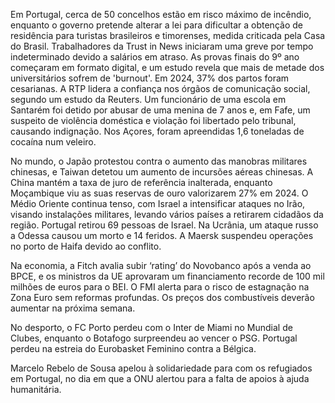 Em Portugal, cerca de 50 concelhos estão em risco máximo de incêndio, enquanto o governo pretende alterar a lei para dificultar a obtenção de residência para turistas brasileiros e timorenses, medida criticada pela Casa do Brasil. Trabalhadores da Trust in News iniciaram uma greve por tempo indeterminado devido a salários em atraso. As provas finais do 9º ano começaram em formato digital, e um estudo revela que mais de metade dos universitários sofrem de 'burnout'. Em 2024, 37% dos partos foram cesarianas. A RTP lidera a confiança nos órgãos de comunicação social, segundo um estudo da Reuters. Um funcionário de uma escola em Santarém foi detido por abusar de uma menina de 7 anos e, em Fafe, um suspeito de violência doméstica e violação foi libertado pelo tribunal, causando indignação. Nos Açores, foram apreendidas 1,6 toneladas de cocaína num veleiro.

No mundo, o Japão protestou contra o aumento das manobras militares chinesas, e Taiwan detetou um aumento de incursões aéreas chinesas. A China mantém a taxa de juro de referência inalterada, enquanto Moçambique viu as suas reservas de ouro valorizarem 27% em 2024. O Médio Oriente continua tenso, com Israel a intensificar ataques no Irão, visando instalações militares, levando vários países a retirarem cidadãos da região. Portugal retirou 69 pessoas de Israel. Na Ucrânia, um ataque russo a Odessa causou um morto e 14 feridos. A Maersk suspendeu operações no porto de Haifa devido ao conflito.

Na economia, a Fitch avalia subir ‘rating’ do Novobanco após a venda ao BPCE, e os ministros da UE aprovaram um financiamento recorde de 100 mil milhões de euros para o BEI. O FMI alerta para o risco de estagnação na Zona Euro sem reformas profundas. Os preços dos combustíveis deverão aumentar na próxima semana.

No desporto, o FC Porto perdeu com o Inter de Miami no Mundial de Clubes, enquanto o Botafogo surpreendeu ao vencer o PSG. Portugal perdeu na estreia do Eurobasket Feminino contra a Bélgica.

Marcelo Rebelo de Sousa apelou à solidariedade para com os refugiados em Portugal, no dia em que a ONU alertou para a falta de apoios à ajuda humanitária.
